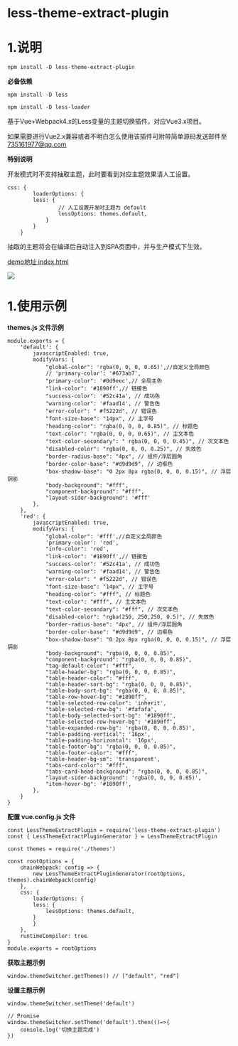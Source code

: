 # less-theme-extract-plugin

# 1.说明

    npm install -D less-theme-extract-plugin

**必备依赖**

    npm install -D less

    npm install -D less-loader

基于Vue+Webpack4.x的Less变量的主题切换插件，对应Vue3.x项目。

如果需要进行Vue2.x兼容或者不明白怎么使用该插件可附带简单源码发送邮件至 735161977@qq.com

**特别说明**

开发模式时不支持抽取主题，此时要看到对应主题效果请人工设置。

    css: {
            loaderOptions: {
            less: {
                    // 人工设置开发时主题为 default
                    lessOptions: themes.default,
                }
            }
        }

抽取的主题将会在编译后自动注入到SPA页面中，并与生产模式下生效。

[demo地址 index.html](https://wangminghua111.github.io/less-theme-extract-plugin-demo/dist/index.html)

![](https://wangminghua111.github.io/less-theme-extract-plugin-demo/dist/CPT2104301413.gif)

# 1.使用示例

**themes.js 文件示例**

    module.exports = {
        'default': {
            javascriptEnabled: true,
            modifyVars: {
                "global-color": 'rgba(0, 0, 0, 0.65)',//自定义全局颜色
                // 'primary-color': '#673ab7',
                "primary-color": '#0d9eec',// 全局主色
                "link-color": '#1890ff',// 链接色
                "success-color": '#52c41a', // 成功色
                "warning-color": '#faad14', // 警告色
                "error-color": " #f5222d", // 错误色
                "font-size-base": "14px", // 主字号
                "heading-color": "rgba(0, 0, 0, 0.85)", // 标题色
                "text-color": "rgba(0, 0, 0, 0.65)", // 主文本色
                "text-color-secondary": " rgba(0, 0, 0, 0.45)", // 次文本色
                "disabled-color": "rgba(0, 0, 0, 0.25)", // 失效色
                "border-radius-base": "4px", // 组件/浮层圆角
                "border-color-base": "#d9d9d9", // 边框色
                "box-shadow-base": "0 2px 8px rgba(0, 0, 0, 0.15)", // 浮层阴影
                "body-background": "#fff",
                "component-background": "#fff",
                "layout-sider-background": '#fff'
            },
        },
        'red': {
            javascriptEnabled: true,
            modifyVars: {
                "global-color": '#fff',//自定义全局颜色
                'primary-color': 'red',
                "info-color": 'red',
                "link-color": '#1890ff',// 链接色
                "success-color": '#52c41a', // 成功色
                "warning-color": '#faad14', // 警告色
                "error-color": " #f5222d", // 错误色
                "font-size-base": "14px", // 主字号
                "heading-color": "#fff", // 标题色
                "text-color": "#fff", // 主文本色
                "text-color-secondary": "#fff", // 次文本色
                "disabled-color": "rgba(250, 250,250, 0.5)", // 失效色
                "border-radius-base": "4px", // 组件/浮层圆角
                "border-color-base": "#d9d9d9", // 边框色
                "box-shadow-base": "0 2px 8px rgba(0, 0, 0, 0.15)", // 浮层阴影
                "body-background": "rgba(0, 0, 0, 0.85)",
                "component-background": "rgba(0, 0, 0, 0.85)",
                "tag-default-color": "#fff",
                "table-header-bg": "rgba(0, 0, 0, 0.85)",
                "table-header-color": "#fff",
                "table-header-sort-bg": "rgba(0, 0, 0, 0.85)",
                "table-body-sort-bg": "rgba(0, 0, 0, 0.85)",
                "table-row-hover-bg": "#1890ff",
                "table-selected-row-color": 'inherit',
                "table-selected-row-bg": '#fafafa',
                "table-body-selected-sort-bg": '#1890ff',
                "table-selected-row-hover-bg": '#1890ff',
                "table-expanded-row-bg": 'rgba(0, 0, 0, 0.85)',
                "table-padding-vertical": '16px',
                "table-padding-horizontal": '16px',
                "table-footer-bg": "rgba(0, 0, 0, 0.85)",
                "table-footer-color": "#fff",
                "table-header-bg-sm": 'transparent',
                "tabs-card-color": "#fff",
                "tabs-card-head-background": "rgba(0, 0, 0, 0.85)",
                "layout-sider-background": 'rgba(0, 0, 0, 0.85)',
                "item-hover-bg": '#1890ff',
            },
        }
    }

**配置 vue.config.js 文件**

    const LessThemeExtractPlugin = require('less-theme-extract-plugin')
    const { LessThemeExtractPluginGenerator } = LessThemeExtractPlugin

    const themes = require('./themes')

    const rootOptions = {
        chainWebpack: config => {
            new LessThemeExtractPluginGenerator(rootOptions, themes).chainWebpack(config)
        },
        css: {
            loaderOptions: {
            less: {
                lessOptions: themes.default,
            }
            }
        },
        runtimeCompiler: true
    }
    module.exports = rootOptions

**获取主题示例**

    window.themeSwitcher.getThemes() // ["default", "red"]

**设置主题示例**

    window.themeSwitcher.setTheme('default')

    // Promise
    window.themeSwitcher.setTheme('default').then(()=>{
        console.log('切换主题完成')
    })
